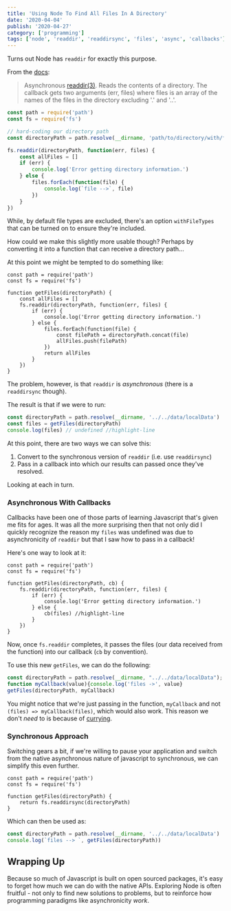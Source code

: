 ```yaml
---
title: 'Using Node To Find All Files In A Directory'
date: '2020-04-04'
publish: '2020-04-27'
category: ['programming']
tags: ['node', 'readdir', 'readdirsync', 'files', 'async', 'callbacks']
---
```


Turns out Node has `readdir` for exactly this purpose.

From the [docs](https://nodejs.org/dist/latest-v12.x/docs/api/fs.html#fs_fs_readdir_path_options_callback):

> Asynchronous [readdir(3)](http://man7.org/linux/man-pages/man3/readdir.3.html). Reads the contents of a directory. The callback gets two arguments (err, files) where files is an array of the names of the files in the directory excluding '.' and '..'.

```javascript
const path = require('path')
const fs = require('fs')

// hard-coding our directory path
const directoryPath = path.resolve(__dirname, 'path/to/directory/with/files')

fs.readdir(directoryPath, function(err, files) {
    const allFiles = []
    if (err) {
        console.log('Error getting directory information.')
    } else {
        files.forEach(function(file) {
            console.log(`file -->`, file)
        })
    }
})
```

While, by default file types are excluded, there's an option `withFileTypes` that can be turned on to ensure they're included.

How could we make this slightly more usable though? Perhaps by converting it into a function that can receive a directory path...

At this point we might be tempted to do something like:

```javascript:title=getFiles-broken
const path = require('path')
const fs = require('fs')

function getFiles(directoryPath) {
    const allFiles = []
    fs.readdir(directoryPath, function(err, files) {
        if (err) {
            console.log('Error getting directory information.')
        } else {
            files.forEach(function(file) {
                const filePath = directoryPath.concat(file)
                allFiles.push(filePath)
            })
            return allFiles
        }
    })
}
```

The problem, however, is that `readdir` is _asynchronous_ (there is a `readdirsync` though).

The result is that if we were to run:

```javascript
const directoryPath = path.resolve(__dirname, '../../data/localData')
const files = getFiles(directoryPath)
console.log(files) // undefined //highlight-line
```

At this point, there are two ways we can solve this:

1. Convert to the synchronous version of `readdir` (i.e. use `readdirsync`)
2. Pass in a callback into which our results can passed once they've resolved.

Looking at each in turn.

### Asynchronous With Callbacks

Callbacks have been one of those parts of learning Javascript that's given me fits for ages. It was all the more surprising then that not only did I quickly recognize the reason my `files` was undefined was due to asynchronicity of `readdir` but that I saw how to pass in a callback!

Here's one way to look at it:

```javascript:title=getFiles-async
const path = require('path')
const fs = require('fs')

function getFiles(directoryPath, cb) {
    fs.readdir(directoryPath, function(err, files) {
        if (err) {
            console.log('Error getting directory information.')
        } else {
            cb(files) //highlight-line
        }
    })
}
```

Now, once `fs.readdir` completes, it passes the files (our data received from the function) into our callback (`cb` by convention).

To use this new `getFiles`, we can do the following:

```javascript
const directoryPath = path.resolve(__dirname, "../../data/localData");
function myCallback(value){console.log('files ->', value}
getFiles(directoryPath, myCallback)
```

You might notice that we're just passing in the function, `myCallback` and not `(files) => myCallback(files)`, which would also work. This reason we don't _need_ to is because of [currying](https://stephencharlesweiss.com/blog/2019-04-13/currying-an-introduction-with-function-declarations-and-expressions/).

### Synchronous Approach

Switching gears a bit, if we're willing to pause your application and switch from the native asynchronous nature of javascript to synchronous, we can simplify this even further.

```javascript:title=getFiles-sync
const path = require('path')
const fs = require('fs')

function getFiles(directoryPath) {
    return fs.readdirsync(directoryPath)
}
```

Which can then be used as:

```javascript
const directoryPath = path.resolve(__dirname, '../../data/localData')
console.log(`files --> `, getFiles(directoryPath))
```

## Wrapping Up

Because so much of Javascript is built on open sourced packages, it's easy to forget how much we can do with the native APIs. Exploring Node is often fruitful - not only to find new solutions to problems, but to reinforce how programming paradigms like asynchronicity _work_.

